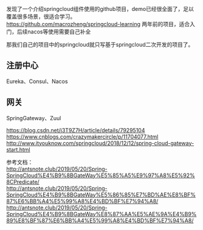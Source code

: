 
发现了一个介绍springcloud组件使用的github项目，demo已经很全面了，足以覆盖很多场景，很适合学习。  
https://github.com/macrozheng/springcloud-learning  两年前的项目，适合入门，后续nacos等使用需要自己补全

那我们自己的项目中的springcloud就只写基于springcloud二次开发的项目了。

## 注册中心
Eureka、Consul、Nacos



## 网关
SpringGateway、Zuul


https://blog.csdn.net/j3T9Z7H/article/details/79295104
https://www.cnblogs.com/crazymakercircle/p/11704077.html  
http://www.ityouknow.com/springcloud/2018/12/12/spring-cloud-gateway-start.html  

参考文档：  
http://antsnote.club/2019/05/20/Spring-SpringCloud%E4%B9%8BGateWay%E5%85%A5%E9%97%A8%E5%92%8CPredicate/  
http://antsnote.club/2019/05/20/Spring-SpringCloud%E4%B9%8BGateWay%E5%86%85%E7%BD%AE%E8%BF%87%E6%BB%A4%E5%99%A8%E4%BD%BF%E7%94%A8/  
http://antsnote.club/2019/05/20/Spring-SpringCloud%E4%B9%8BGateWay%E8%87%AA%E5%AE%9A%E4%B9%89%E8%BF%87%E6%BB%A4%E5%99%A8%E4%BD%BF%E7%94%A8/

